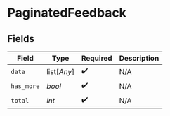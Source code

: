 # PaginatedFeedback


## Fields

| Field              | Type               | Required           | Description        |
| ------------------ | ------------------ | ------------------ | ------------------ |
| `data`             | list[*Any*]        | :heavy_check_mark: | N/A                |
| `has_more`         | *bool*             | :heavy_check_mark: | N/A                |
| `total`            | *int*              | :heavy_check_mark: | N/A                |